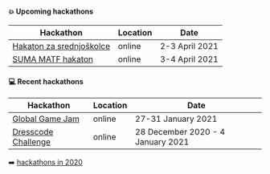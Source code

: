 #### :boom: Upcoming hackathons

| Hackathon | Location | Date |
| --------- | -------- | ---- |
| [Hakaton za srednjoškolce](https://hzs.fonis.rs/2021/#/) | online | 2-3 April 2021 |
| [SUMA MATF hakaton](https://sumamatf.rs/hakaton) | online | 3-4 April 2021 |

#### :computer: Recent hackathons

| Hackathon | Location | Date |
| --------- | -------- | ---- |
| [Global Game Jam](https://www.metropolitan.ac.rs/online-global-game-jam-2021/) | online | 27-31 January 2021 |
| [Dresscode Challenge](https://www.instagram.com/p/CJRcCAwnYxA/) | online | 28 December 2020 - 4 January 2021 |

:arrow_right: [hackathons in 2020](2020.md)
